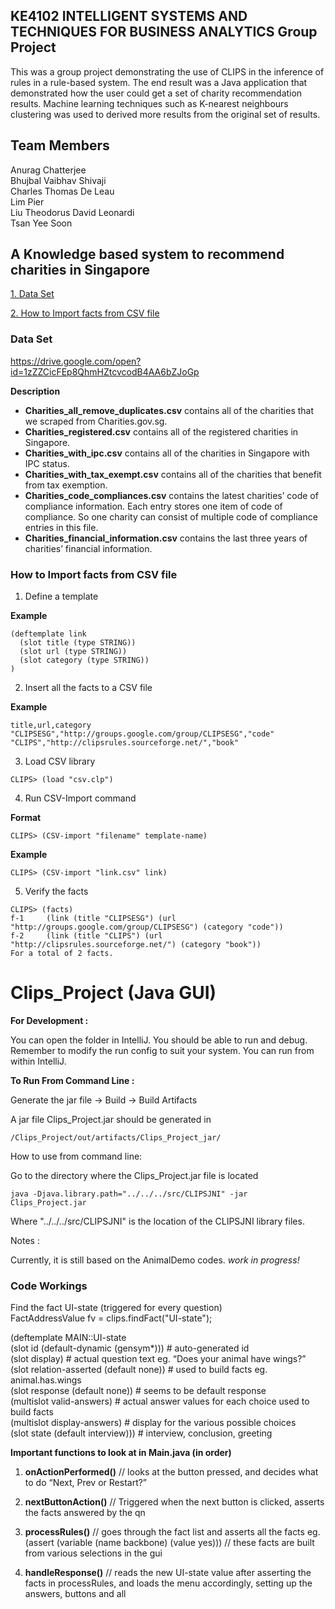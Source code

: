 ## KE4102 INTELLIGENT SYSTEMS AND TECHNIQUES FOR BUSINESS ANALYTICS Group Project 
This was a group project demonstrating the use of CLIPS in the inference of rules in a rule-based system. The end result was a Java application that demonstrated how the user could get a set of charity recommendation results. Machine learning techniques such as K-nearest neighbours clustering was used to derived more results from the original set of results. 

## Team Members
Anurag Chatterjee                     
Bhujbal Vaibhav Shivaji              
Charles Thomas De Leau            
Lim Pier                                       
Liu Theodorus David Leonardi  
Tsan Yee Soon                             

## A Knowledge based system to recommend charities in Singapore

[1. Data Set](#data-set)

[2. How to Import facts from CSV file](#how-to-import-facts-from-csv-file)

### Data Set

https://drive.google.com/open?id=1zZZCicFEp8QhmHZtcvcodB4AA6bZJoGp

**Description**
* **Charities_all_remove_duplicates.csv** contains all of the charities that we scraped from Charities.gov.sg.
* **Charities_registered.csv** contains all of the registered charities in Singapore.
* **Charities_with_ipc.csv** contains all of the charities in Singapore with IPC status.
* **Charities_with_tax_exempt.csv** contains all of the charities that benefit from tax exemption.
* **Charities_code_compliances.csv** contains the latest charities’ code of compliance information. Each entry stores one item of code of compliance. So one charity can consist of multiple code of compliance entries in this file.
* **Charities_financial_information.csv** contains the last three years of charities’ financial information.

### How to Import facts from CSV file

1. Define a template 

**Example**
```
(deftemplate link
  (slot title (type STRING))
  (slot url (type STRING))
  (slot category (type STRING))
)
```

2. Insert all the facts to a CSV file

**Example**
```
title,url,category
"CLIPSESG","http://groups.google.com/group/CLIPSESG","code"
"CLIPS","http://clipsrules.sourceforge.net/","book"
```

3. Load CSV library
```
CLIPS> (load "csv.clp")
```

4. Run CSV-Import command

**Format**
```
CLIPS> (CSV-import "filename" template-name)
```
**Example**
```
CLIPS> (CSV-import "link.csv" link)
```

5. Verify the facts
```
CLIPS> (facts)
f-1     (link (title "CLIPSESG") (url "http://groups.google.com/group/CLIPSESG") (category "code"))
f-2     (link (title "CLIPS") (url "http://clipsrules.sourceforge.net/") (category "book"))
For a total of 2 facts.

```

# Clips_Project (Java GUI)

**For Development :** 

You can open the folder in IntelliJ. 
You should be able to run and debug. Remember to modify the run config to suit your system. 
You can run from within IntelliJ.


**To Run From Command Line :** 

Generate the jar file -> Build -> Build Artifacts

A jar file Clips_Project.jar should be generated in 

    /Clips_Project/out/artifacts/Clips_Project_jar/
    
How to use from command line: 

Go to the directory where the Clips_Project.jar file is located

    java -Djava.library.path="../../../src/CLIPSJNI" -jar Clips_Project.jar 

Where "../../../src/CLIPSJNI" is the location of the CLIPSJNI library files. 

Notes : 

Currently, it is still based on the AnimalDemo codes. *work in progress!*

### Code Workings

Find the fact UI-state (triggered for every question)  
FactAddressValue fv = clips.findFact("UI-state");

(deftemplate MAIN::UI-state  
(slot id (default-dynamic (gensym*))) # auto-generated id  
(slot display)						# actual question text eg. “Does your animal have wings?”  
(slot relation-asserted (default none))	# used to build facts eg. animal.has.wings  
(slot response (default none))			# seems to be default response  
(multislot valid-answers) 				# actual answer values for each choice used to build facts   
(multislot display-answers) 			# display for the various possible choices  
(slot state (default interview))) 			# interview, conclusion, greeting


**Important functions to look at in Main.java (in order)**

1. **onActionPerformed()** // looks at the button pressed, and decides what to do “Next, Prev or Restart?”

2. **nextButtonAction()**	// Triggered when the next button is clicked, asserts the facts answered by the qn

3. **processRules()** // goes through the fact list and asserts all the facts eg. (assert (variable (name backbone) (value yes)))
                      // these facts are built from various selections in the gui
                      
4. **handleResponse()** // reads the new UI-state value after asserting the facts in processRules, and loads the menu accordingly, setting up the answers, buttons and all
